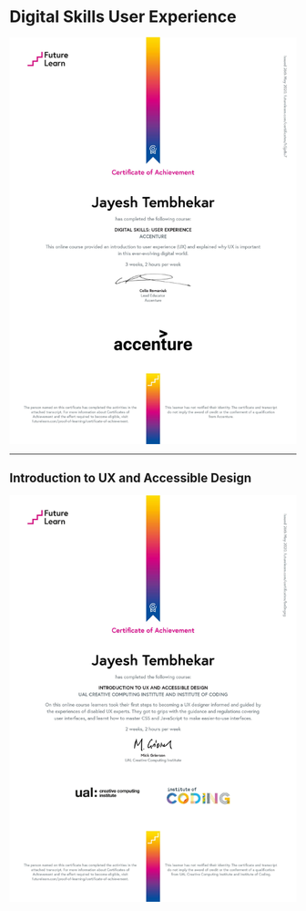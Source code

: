 # **Digital Skills User Experience**

![Digital Skills User Experience](Digital%20Skills%20User%20Experience/Digital%20Skills%20User%20Experience.jpg)

---

## **Introduction to UX and Accessible Design**

![Introduction to UX and Accessible Design](Introduction%20to%20UX%20and%20Accessible%20Design/Introduction%20to%20UX%20and%20Accessible%20Design.jpg)
